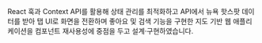 React 훅과 Context API를 활용해 상태 관리를 최적화하고 API에서 뉴욕 핫스팟 데이터를 받아 탭 UI로 화면을 전환하며 좋아요 및 검색 기능을 구현한 지도 기반 웹 애플리케이션을 컴포넌트 재사용성에 중점을 두고 설계·구현하였습니다.
